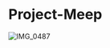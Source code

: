 # Project-Meep

![IMG_0487](https://user-images.githubusercontent.com/57464151/222988818-f2e398cb-1a06-4e26-883c-6e2d59a22e2c.png)
